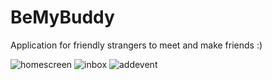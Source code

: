 # BeMyBuddy
Application for friendly strangers to meet and make friends :)



![homescreen](https://user-images.githubusercontent.com/10157347/62666825-31714e00-b942-11e9-8dfe-9a91118d2f4c.png)
![inbox](https://user-images.githubusercontent.com/10157347/62666822-2e765d80-b942-11e9-82b7-f17463755cb8.png)
![addevent](https://user-images.githubusercontent.com/10157347/62666829-3504d500-b942-11e9-958f-43054fb7a6b8.png)
